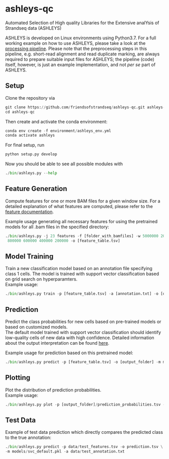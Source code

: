 # ashleys-qc
Automated Selection of High quality Libraries for the Extensive analYsis of Strandseq data (ASHLEYS)

ASHLEYS is developed on Linux environments using Python3.7.
For a full working example on how to use ASHLEYS, please take a look at the [processing pipeline](https://github.com/friendsofstrandseq/ashleys-qc-pipeline).
Please note that the preprocessing steps in this pipeline, e.g. short-read alignment and read duplicate marking, are always
required to prepare suitable input files for ASHLEYS; the pipeline (code) itself, however, is just an example implementation, and not
*per se* part of ASHLEYS.

## Setup
Clone the repository via
``` python
git clone https://github.com/friendsofstrandseq/ashleys-qc.git ashleys-qc
cd ashleys-qc
```
Then create and activate the conda environment:
``` python
conda env create -f environment/ashleys_env.yml
conda activate ashleys
```
For final setup, run
 ``` python
python setup.py develop
```
Now you should be able to see all possible modules with
``` python
./bin/ashleys.py --help
```

## Feature Generation
Compute features for one or more BAM files for a given window size. For a detailed explanation
of what features are computed, please refer to the [feature documentation](Features.md).

Example usage generating all necessary features for using the pretrained models for all
.bam files in the specified directory:
``` python
./bin/ashleys.py -j 23 features -f [folder_with_bamfiles] -w 5000000 2000000 1000000 \
 800000 600000 400000 200000 -o [feature_table.tsv]
```

## Model Training
Train a new classification model based on an annotation file specifying class 1 cells.
The model is trained with support vector classification based on grid search on hyperparamters. <br>
Example usage:
``` python
./bin/ashleys.py train -p [feature_table.tsv] -a [annotation.txt] -o [output.tsv]
```

## Prediction
Predict the class probabilities for new cells based on pre-trained models or based on customized models. <br>
The default model trained with support vector classification should identify low-quality cells of new data with high confidence. 
Detailed information about the output interpretation can be found [here](Output.md). 

Example usage for prediction based on this pretrained model:
``` python
./bin/ashleys.py predict -p [feature_table.tsv] -o [output_folder] -m models/svc_default.pkl
```

## Plotting
Plot the distribution of prediction probabilities. <br>
Example usage:
``` python
./bin/ashleys.py plot -p [output_folder]/prediction_probabilities.tsv -o [output_plot]
```

## Test Data
Example of test data prediction which directly compares the predicted class to the true annotation:
``` python
./bin/ashleys.py predict -p data/test_features.tsv -o prediction.tsv \
-m models/svc_default.pkl -a data/test_annotation.txt
```
